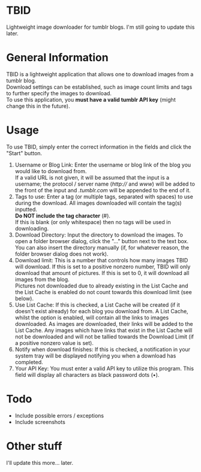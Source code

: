 # TBID
Lightweight image downloader for tumblr blogs.
I'm still going to update this later.

# General Information
TBID is a lightweight application that allows one to download images from a tumblr blog.  
Download settings can be established, such as image count limits and tags to further specify the images to download.  
To use this application, you **must have a valid tumblr API key** (might change this in the future).

# Usage
To use TBID, simply enter the correct information in the fields and click the "Start" button.

1. Username or Blog Link: Enter the username or blog link of the blog you would like to download from.  
If a valid URL is not given, it will be assumed that the input is a username; the protocol / server name (*http://* and *www*) will be added to the front of the input and *.tumblr.com* will be appended to the end of it.
2. Tags to use: Enter a tag (or multiple tags, separated with spaces) to use during the download. All images downloaded will contain the tag(s) inputted.  
**Do NOT include the tag character** (#).  
If this is blank (or only whitespace) then no tags will be used in downloading.
3. Download Directory: Input the directory to download the images. To open a folder browser dialog, click the "..." button next to the text box. You can also insert the directory manually (if, for whatever reason, the folder browser dialog does not work).
4. Download limit: This is a number that controls how many images TBID will download. If this is set to a positive nonzero number, TBID will only download that amount of pictures. If this is set to 0, it will download all images from the blog.  
Pictures not downloaded due to already existing in the List Cache and the List Cache is enabled do not count towards this download limit (see below).
5. Use List Cache: If this is checked, a List Cache will be created (if it doesn't exist already) for each blog you download from. A List Cache, whilst the option is enabled, will contain all the links to images downloaded. As images are downloaded, their links will be added to the List Cache. Any images which have links that exist in the List Cache will not be downloaded and will not be tallied towards the Download Limit (if a positive nonzero value is set).
6. Notify when download finishes: If this is checked, a notification in your system tray will be displayed notifying you when a download has completed.
7. Your API Key: You must enter a valid API key to utilize this program. This field will display all characters as black password dots (•).

# Todo
* Include possible errors / exceptions
* Include screenshots

# Other stuff
I'll update this more... later.
